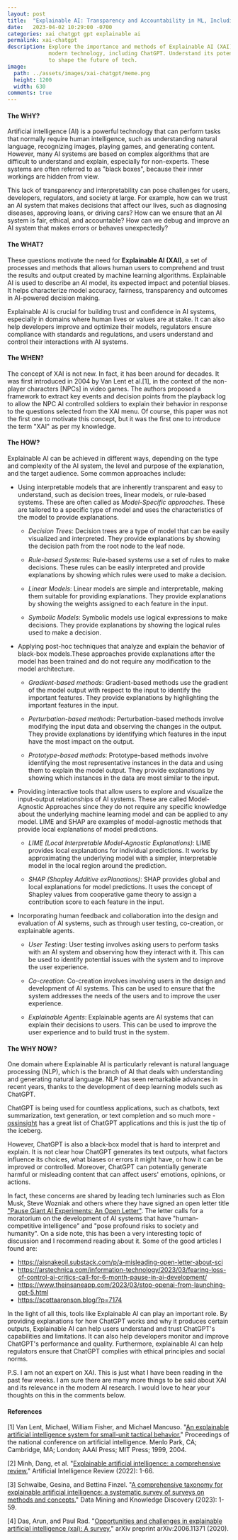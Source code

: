```yaml
---
layout: post
title:  "Explainable AI: Transparency and Accountability in ML, Including ChatGPT"
date:   2023-04-02 10:29:00 -0700
categories: xai chatgpt gpt explainable ai 
permalink: xai-chatgpt
description: Explore the importance and methods of Explainable AI (XAI) in 
             modern technology, including ChatGPT. Understand its potential 
             to shape the future of tech.
image:
  path: ../assets/images/xai-chatgpt/meme.png
  height: 1200
  width: 630
comments: true
---
```


#### The WHY?

Artificial intelligence (AI) is a powerful technology that can perform tasks 
that normally require human intelligence, such as understanding natural 
language, recognizing images, playing games, and generating content. However, 
many AI systems are based on complex algorithms that are difficult to understand 
and explain, especially for non-experts. These systems are often referred to as 
"black boxes", because their inner workings are hidden from view.

This lack of transparency and interpretability can pose challenges for users, 
developers, regulators, and society at large. For example, how can we trust an 
AI system that makes decisions that affect our lives, such as diagnosing 
diseases, approving loans, or driving cars? How can we ensure that an AI system 
is fair, ethical, and accountable? How can we debug and improve an AI system 
that makes errors or behaves unexpectedly?

#### The WHAT?

These questions motivate the need for **Explainable AI (XAI)**, a set of 
processes and methods that allows human users to comprehend and trust the 
results and output created by machine learning algorithms. Explainable AI is 
used to describe an AI model, its expected impact and potential biases. It 
helps characterize model accuracy, fairness, transparency and outcomes in 
AI-powered decision making.

Explainable AI is crucial for building trust and confidence in AI systems, 
especially in domains where human lives or values are at stake. It can also help
developers improve and optimize their models, regulators ensure compliance with
standards and regulations, and users understand and control their interactions 
with AI systems.

#### The WHEN?

The concept of XAI is not new. In fact, it has been around for decades. It was
first introduced in 2004 by Van Lent et al.[1], in the context of the non-player
characters [NPCs] in video games. The authors proposed a framework to extract 
key events and decision points from the playback log to allow the NPC AI 
controlled soldiers to explain their behavior in response to the questions 
selected from the XAI menu. Of course, this paper was not the first one to 
motivate this concept, but it was the first one to introduce the term "XAI" 
as per my knowledge.

#### The HOW?

Explainable AI can be achieved in different ways, depending on the type and 
complexity of the AI system, the level and purpose of the explanation, and the 
target audience. 
Some common approaches include:

- Using interpretable models that are inherently transparent and easy to 
understand, such as decision trees, linear models, or rule-based systems. These
are often called as *Model-Specific approaches*. These are tailored to a specific
type of model and uses the characteristics of the model to provide explanations.
    
    - *Decision Trees*: Decision trees are a type of model that can be easily 
    visualized and interpreted. They provide explanations by showing the 
    decision path from the root node to the leaf node.

    - *Rule-based Systems*: Rule-based systems use a set of rules to make 
    decisions. These rules can be easily interpreted and provide explanations 
    by showing which rules were used to make a decision.

    - *Linear Models*: Linear models are simple and interpretable, making them 
    suitable for providing explanations. They provide explanations by showing 
    the weights assigned to each feature in the input.

    - *Symbolic Models*: Symbolic models use logical expressions to make 
    decisions. They provide explanations by showing the logical rules used to 
    make a decision.

- Applying post-hoc techniques that analyze and explain the behavior of 
black-box models.These approaches provide explanations after the model has been 
trained and do not require any modification to the model architecture.

    - *Gradient-based methods*: Gradient-based methods use the gradient of the 
    model output with respect to the input to identify the important features. 
    They provide explanations by highlighting the important features in the input.

    - *Perturbation-based methods*: Perturbation-based methods involve 
    modifying the input data and observing the changes in the output. They 
    provide explanations by identifying which features in the input have the 
    most impact on the output.

    - *Prototype-based methods*: Prototype-based methods involve identifying 
    the most representative instances in the data and using them to explain the 
    model output. They provide explanations by showing which instances in the 
    data are most similar to the input.

- Providing interactive tools that allow users to explore and visualize the 
input-output relationships of AI systems. These are called Model-Agnostic 
Approaches since they do not require any specific knowledge about the underlying
machine learning model and can be applied to any model. LIME and SHAP are 
examples of model-agnostic methods that provide local explanations of model 
predictions.

    - *LIME (Local Interpretable Model-Agnostic Explanations)*: LIME provides 
    local explanations for individual predictions. It works by approximating the
    underlying model with a simpler, interpretable model in the local region 
    around the prediction.

    - *SHAP (Shapley Additive exPlanations)*: SHAP provides global and local 
    explanations for model predictions. It uses the concept of Shapley values 
    from cooperative game theory to assign a contribution score to each feature 
    in the input.

- Incorporating human feedback and collaboration into the design and evaluation 
of AI systems, such as through user testing, co-creation, or explainable agents.

    - *User Testing*: User testing involves asking users to perform tasks with 
    an AI system and observing how they interact with it. This can be used to 
    identify potential issues with the system and to improve the user 
    experience.

    - *Co-creation*: Co-creation involves involving users in the design and 
    development of AI systems. This can be used to ensure that the system 
    addresses the needs of the users and to improve the user experience.

    - *Explainable Agents*: Explainable agents are AI systems that can explain 
    their decisions to users. This can be used to improve the user experience 
    and to build trust in the system.

#### The WHY NOW?

One domain where Explainable AI is particularly relevant is natural language 
processing (NLP), which is the branch of AI that deals with understanding and 
generating natural language. NLP has seen remarkable advances in recent 
years, thanks to the development of deep learning models such as ChatGPT.

ChatGPT is being used for countless applications, such as chatbots, text 
summarization, text generation, or text completion and so much more - [ossinsight](https://ossinsight.io/collections/chat-gpt-apps/)
has a great list of ChatGPT applications and this is just the tip of the iceberg.

However, ChatGPT is also a black-box model that is hard to interpret and explain. 
It is not clear how ChatGPT generates its text outputs, what factors influence 
its choices, what biases or errors it might have, or how it can be improved or 
controlled. Moreover, ChatGPT can potentially generate harmful or misleading 
content that can affect users' emotions, opinions, or actions.

In fact, these concerns are shared by leading tech luminaries such as Elon Musk,
Steve Wozniak and others where they have signed an open letter title ["Pause 
Giant AI Experiments: An Open Letter"](https://futureoflife.org/open-letter/pause-giant-ai-experiments/).
The letter calls for a moratorium on the development of AI systems that have 
"human-competitive intelligence" and "pose profound risks to society and humanity".
On a side note, this has been a very interesting topic of discussion and I recommend 
reading about it. Some of the good articles I found are:

- <https://aisnakeoil.substack.com/p/a-misleading-open-letter-about-sci>
- <https://arstechnica.com/information-technology/2023/03/fearing-loss-of-control-ai-critics-call-for-6-month-pause-in-ai-development/>
- <https://www.theinsaneapp.com/2023/03/stop-openai-from-launching-gpt-5.html>
- <https://scottaaronson.blog/?p=7174>

In the light of all this, tools like Explainable AI can play an important role. 
By providing explanations for how ChatGPT works and why it produces certain 
outputs, Explainable AI can help users understand and trust ChatGPT's 
capabilities and limitations. It can also help developers monitor and improve 
ChatGPT's performance and quality. Furthermore, explainable AI can help 
regulators ensure that ChatGPT complies with ethical principles and social 
norms.

P.S. I am not an expert on XAI. This is just what I have been reading in the past
few weeks. I am sure there are many more things to be said about XAI and its 
relevance in the modern AI research. I would love to hear your thoughts on this
in the comments below.

#### References

[1] Van Lent, Michael, William Fisher, and Michael Mancuso. "[An explainable 
artificial intelligence system for small-unit tactical behavior.](https://citeseerx.ist.psu.edu/document?repid=rep1&type=pdf&doi=d1c91fdf066b9195a25626e903ce55765dde0387)" Proceedings 
of the national conference on artificial intelligence. Menlo Park, CA; 
Cambridge, MA; London; AAAI Press; MIT Press; 1999, 2004.

[2] Minh, Dang, et al. "[Explainable artificial intelligence: a comprehensive review.](https://link.springer.com/article/10.1007/s10462-021-10088-y)" Artificial Intelligence Review (2022): 1-66.

[3] Schwalbe, Gesina, and Bettina Finzel. "[A comprehensive taxonomy for explainable artificial intelligence: a systematic survey of surveys on methods and concepts.](https://link.springer.com/article/10.1007/s10618-022-00867-8)" Data Mining and Knowledge Discovery (2023): 1-59.

[4] Das, Arun, and Paul Rad. "[Opportunities and challenges in explainable artificial intelligence (xai): A survey.](https://arxiv.org/pdf/2006.11371.pdf)" arXiv preprint arXiv:2006.11371 (2020).